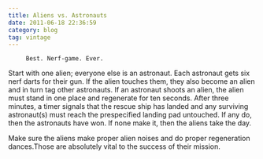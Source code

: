 ```yaml
---
title: Aliens vs. Astronauts
date: 2011-06-18 22:36:59
category: blog
tag: vintage
---
```

         Best. Nerf-game. Ever. 

 Start with one alien; everyone else is an astronaut. Each astronaut gets six nerf darts for their gun. If the alien touches them, they also become an alien and in turn tag other astronauts. If an astronaut shoots an alien, the alien must stand in one place and regenerate for ten seconds. After three minutes, a timer signals that the rescue ship has landed and any surviving astronaut(s) must reach the prespecified landing pad untouched. If any do, then the astronauts have won. If none make it, then the aliens take the day. 

 Make sure the aliens make proper alien noises and do proper regeneration dances.Those are absolutely vital to the success of their mission.
